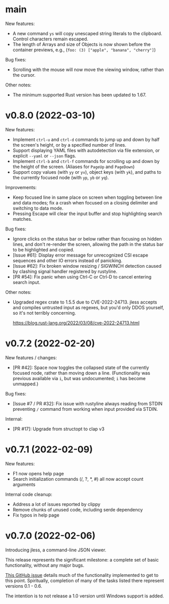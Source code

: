 main
====

New features:
- A new command `ys` will copy unescaped string literals to the
  clipboard. Control characters remain escaped.
- The length of Arrays and size of Objects is now shown before the
  container previews, e.g., (`foo: (3) ["apple", "banana", "cherry"]`)

Bug fixes:
- Scrolling with the mouse will now move the viewing window, rather than
  the cursor.

Other notes:
- The minimum supported Rust version has been updated to 1.67.


v0.8.0 (2022-03-10)
===================

New features:
- Implement `ctrl-u` and `ctrl-d` commands to jump up and down by half
  the screen's height, or by a specified number of lines.
- Support displaying YAML files with autodetection via file extension,
  or explicit `--yaml` or `--json` flags.
- Implement `ctrl-b` and `ctrl-f` commands for scrolling up and down by
  the height of the screen. (Aliases for `PageUp` and `PageDown`)
- Support copy values (with `yy` or `yv`), object keys (with `yk`), and
  paths to the currently focused node (with `yp`, `yb` or `yq`).

Improvements:
- Keep focused line in same place on screen when toggling between line
  and data modes; fix a crash when focused on a closing delimiter and
  switching to data mode.
- Pressing Escape will clear the input buffer and stop highlighting
  search matches.

Bug fixes:
- Ignore clicks on the status bar or below rather than focusing on
  hidden lines, and don't re-render the screen, allowing the path in the
  status bar to be highlighted and copied.
- [Issue #61]: Display error message for unrecognized CSI escape
  sequences and other IO errors instead of panicking.
- [Issue #62]: Fix broken window resizing / SIGWINCH detection caused
  by clashing signal handler registered by rustyline.
- [PR #54]: Fix panic when using Ctrl-C or Ctrl-D to cancel entering
  search input.

Other notes:
- Upgraded regex crate to 1.5.5 due to CVE-2022-24713. jless accepts
  and compiles untrusted input as regexes, but you'd only DDOS yourself,
  so it's not terribly concerning.

  https://blog.rust-lang.org/2022/03/08/cve-2022-24713.html


v0.7.2 (2022-02-20)
==================

New features / changes:
- [PR #42]: Space now toggles the collapsed state of the currently focused
  node, rather than moving down a line. (Functionality was previous
  available via `i`, but was undocumented; `i` has become unmapped.)

Bug fixes:
- [Issue #7 / PR #32]: Fix issue with rustyline always reading from
  STDIN preventing `/` command from working when input provided via
  STDIN.

Internal:
- [PR #17]: Upgrade from structopt to clap v3


v0.7.1 (2022-02-09)
==================

New features:
- F1 now opens help page
- Search initialization commands (/, ?, *, #) all now accept count
  arguments

Internal code cleanup:
- Address a lot of issues reported by clippy
- Remove chunks of unused code, including serde dependency
- Fix typos in help page


v0.7.0 (2022-02-06)
==================

Introducing jless, a command-line JSON viewer.

This release represents the significant milestone: a complete set of basic
functionality, without any major bugs.

[This GitHub issue](https://github.com/PaulJuliusMartinez/jless/issues/1)
details much of the functionality implemented to get to this point.
Spiritually, completion of many of the tasks listed there represent versions
0.1 - 0.6.

The intention is to not release a 1.0 version until Windows support is added.
